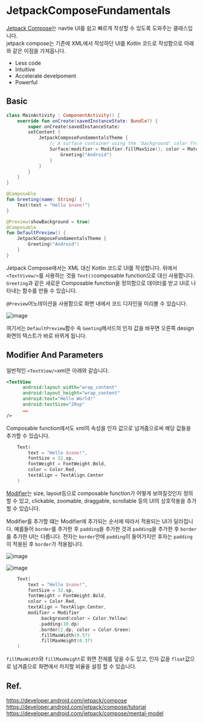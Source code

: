 # JetpackComposeFundamentals
[Jetpack Compose](https://developer.android.com/jetpack/compose/why-adopt)는 navtie UI를 쉽고 빠르게 작성할 수 있도록 도와주는 클래스입니다. <br>
jetpack compose는 기존에 XML에서 작성하던 UI를 Kotlin 코드로 작성함으로 아래와 같은 이점을 가져옵니다. 
- Less code
- Intuitive
- Accelerate develpoment
- Powerful

## Basic 
```kotlin
class MainActivity : ComponentActivity() {
    override fun onCreate(savedInstanceState: Bundle?) {
        super.onCreate(savedInstanceState)
        setContent {
            JetpackComposeFundamentalsTheme {
                // A surface container using the 'background' color from the theme
                Surface(modifier = Modifier.fillMaxSize(), color = MaterialTheme.colors.background) {
                    Greeting("Android")
                }
            }
        }
    }
}

@Composable
fun Greeting(name: String) {
    Text(text = "Hello $name!")
}

@Preview(showBackground = true)
@Composable
fun DefaultPreview() {
    JetpackComposeFundamentalsTheme {
        Greeting("Android")
    }
}
```
Jetpack Compose에서는 XML 대신 Kotlin 코드로 UI를 작성합니다. 위에서 `<TextVivew/>`를 사용하는 것을 `Text()`composable function으로 대신 사용합니다.<br>
`Greeting`과 같은 새로운 Composable function을 정의함으로 데이터를 받고 UI로 나타내는 함수를 만들 수 있습니다. 


`@Preview`어노테이션을 사용함으로 화면 내에서 코드 디자인을 미리볼 수 있습니다. 

![image](https://user-images.githubusercontent.com/55622345/167359133-b105299f-166e-48a4-b61a-2f53d097d748.png)

여기서는 `DefaultPreview`함수 속 `Geeting`메서드의 인자 값을 바꾸면 오른쪽 design 화면의 텍스트가 바로 바뀌게 됩니다. 

## Modifier And Parameters
일반적인 `<TextView/>`xml은 아래와 같습니다. 
```xml
<TextView
      android:layout_width="wrap_content"    
      android:layout_height="wrap_content"
      android:text="Hello World!"
      android:testSize="20sp"
      ……
/>
```
Composable function에서도 xml의 속성을 인자 값으로 넘겨줌으로써 해당 값들을 추가할 수 있습니다. 
```kotlin
    Text(
        text = "Hello $name!",
        fontSize = 32.sp,
        fontWeight = FontWeight.Bold,
        color = Color.Red,
        textAlign = TextAlign.Center
    )
```

[Modifier](https://developer.android.com/jetpack/compose/tutorial#tut-step-5)는 size, layout등으로  composable function가 어떻게 보여질것인지 정의할 수 있고, clickable, zoomable, draggable, scrollable 등의 UI의 상호작용을 추가할 수 있습니다. 

Modifier를 추가할 떄는 Modifier에 추가되는 순서에 따라서 적용되는 UI가 달라집니다. 
예를들어 `border`를 추가한 후 `padding`을 추가한 것과 `padding`을 추가한 후 `border`를 추가한 UI는 다릅니다. 
전자는 `border`안에 `padding`이 들어가지만 후자는 `padding`이 적용된 후 `border`가 적용됩니다. 

![image](https://user-images.githubusercontent.com/55622345/167362632-f6493e5f-ba8f-4b5a-8278-3cc65d3b1975.png)

![image](https://user-images.githubusercontent.com/55622345/167362777-e94499f1-5f87-4b4d-98e1-6483df9ab4b4.png)

```kotlin
    Text(
        text = "Hello $name!",
        fontSize = 32.sp,
        fontWeight = FontWeight.Bold,
        color = Color.Red,
        textAlign = TextAlign.Center,
        modifier = Modifier
            .background(color = Color.Yellow)
            .padding(10.dp)
            .border(2.dp, color = Color.Green)
            .fillMaxWidth(0.5f)
            .fillMaxHeight(0.3f)
    )
```
`fillMaxWidth`와 `fillMaxHeight`로 화면 전체를 덮을 수도 있고, 인자 값을 `float`값으로 넘겨줌으로 화면에서 차지할 비율을 설정 할 수 있습니다. 


## Ref.
https://developer.android.com/jetpack/compose <br>
https://developer.android.com/jetpack/compose/tutorial <br>
https://developer.android.com/jetpack/compose/mental-model <br>
